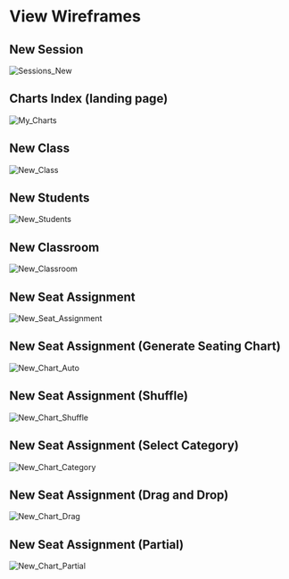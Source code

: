 # View Wireframes

## New Session
![Sessions_New]

## Charts Index (landing page)
![My_Charts]

## New Class
![New_Class]

## New Students
![New_Students]

## New Classroom
![New_Classroom]

## New Seat Assignment
![New_Seat_Assignment]

## New Seat Assignment (Generate Seating Chart)
![New_Chart_Auto]

## New Seat Assignment (Shuffle)
![New_Chart_Shuffle]

## New Seat Assignment (Select Category)
![New_Chart_Category]

## New Seat Assignment (Drag and Drop)
![New_Chart_Drag]

## New Seat Assignment (Partial)
![New_Chart_Partial]



[Sessions_New]: ./wireframes/Sessions_New.png
[My_Charts]: ./wireframes/My_Charts.png
[New_Class]: ./wireframes/New_Class.png
[New_Students]: ./wireframes/New_Students.png
[New_Classroom]: ./wireframes/New_Classroom.png
[New_Seat_Assignment]: ./wireframes/New_Seat_Assignment.png
[New_Chart_Auto]: ./wireframes/New_Chart_Auto.png
[New_Chart_Shuffle]: ./wireframes/New_Chart_Shuffle.png
[New_Chart_Category]: ./wireframes/New_Chart_Category.png
[New_Chart_Drag]: ./wireframes/New_Chart_Drag.png
[New_Chart_Partial]: ./wireframes/New_Chart_Partial.png
